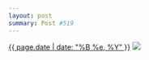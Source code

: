 ```yaml
---
layout: post
summary: Post #519
---
```


<p>
  <time><a href="/519">{{ page.date | date: "%B %e, %Y" }}</a></time>
  <a href="/519"><img src="{{ site.assets_url }}/519-640.jpg" srcset="{{ site.assets_url }}/519-320.jpg 320w, {{ site.assets_url }}/519-640.jpg 640w, {{ site.assets_url }}/519-960.jpg 960w, {{ site.assets_url }}/519-1280.jpg 1280w" sizes="(min-width: 700px) 50vw, calc(100vw - 2rem)" /></a>
</p>
